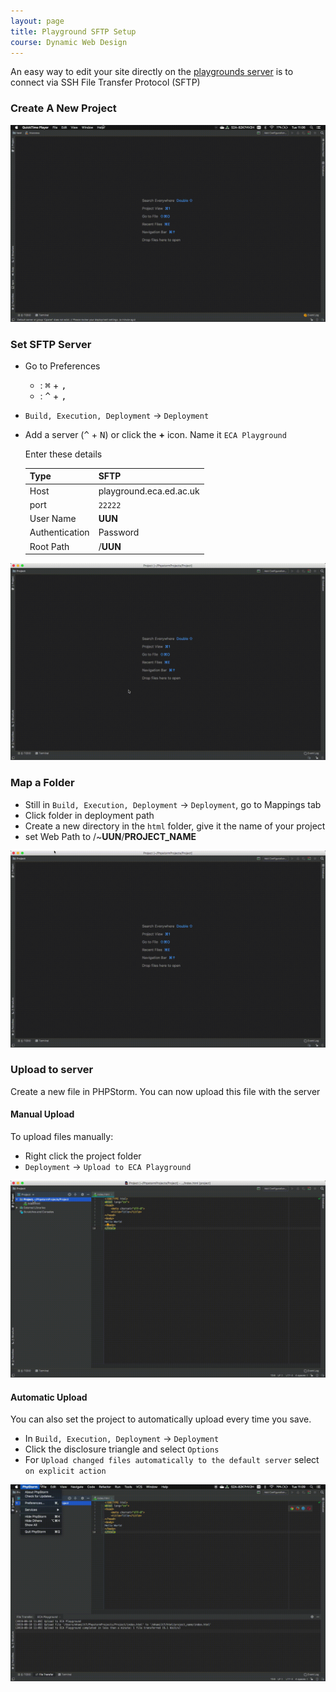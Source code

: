 ```yaml
---
layout: page
title: Playground SFTP Setup
course: Dynamic Web Design
---
```


An easy way to edit your site directly on the [playgrounds server](https://www.wiki.ed.ac.uk/display/ECAIT/Experimental+web+server) is to connect via SSH File Transfer Protocol (SFTP)

### Create A New Project

![Create A New Project GIF](gif/PHPStormNewProject.gif)

### Set SFTP Server

- Go to Preferences
    - <i class="fab fa-apple"></i>: <kbd>⌘</kbd> + <kbd>,</kbd>
    - <i class="fab fa-windows"></i>: <kbd>^</kbd> + <kbd>,</kbd>


- `Build, Execution, Deployment` -> `Deployment`
- Add a server (<kbd>^</kbd> + <kbd>N</kbd>) or click the **+** icon. Name it `ECA Playground`

    Enter these details

    | Type           | SFTP                    |
    | -------------- | ----------------------- |
    | Host           | playground.eca.ed.ac.uk |
    | port           | `22222`                 |
    | User Name      | **UUN**                 |
    | Authentication | Password                |
    | Root Path      | /**UUN**                |

![Set SFTP Server Gif](gif/PHPStormSetSFTP.gif)

### Map a Folder

- Still in `Build, Execution, Deployment` -> `Deployment`, go to Mappings tab
- Click folder in deployment path
- Create a new directory in the `html` folder, give it the name of your project
- set Web Path to /~**UUN**/**PROJECT_NAME**

![Map a folder Gif](gif/PHPStormSetMappings.gif)

### Upload to server

Create a new file in PHPStorm. You can now upload this file with the server

#### Manual Upload

To upload files manually:
- Right click the project folder
- `Deployment` -> `Upload to ECA Playground`

![Manual Upload GIF](gif/PHPStormManualUpload.gif)

#### Automatic Upload

You can also set the project to automatically upload every time you save.

- In `Build, Execution, Deployment` -> `Deployment`
- Click the disclosure triangle and select `Options`
- For `Upload changed files automatically to the default server` select `on explicit action`

![Automatic Upload GIF](gif/PHPStormAutoUpload.gif)
